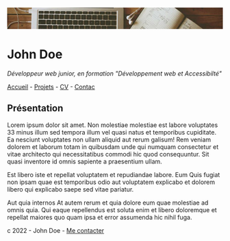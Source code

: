 ![alt text](image.webp)

# John Doe

*Développeur web junior, en formation "Développement web et Accessibilté"*

[Accueil](Acceuil) - [Projets](Projets) - [CV](CV) - [Contac](Contact)

## Présentation

Lorem ipsum dolor sit amet. Non molestiae molestiae est labore voluptates 33 minus illum sed tempora illum vel quasi natus et temporibus cupiditate. Ea nesciunt voluptates non ullam aliquid aut rerum galisum! Rem veniam dolorem et laborum totam in quibusdam unde qui numquam consectetur et vitae architecto qui necessitatibus commodi hic quod consequuntur. Sit quasi inventore id omnis sapiente a praesentium ullam.

Est libero iste et repellat voluptatem et repudiandae labore. Eum Quis fugiat non ipsam quae est temporibus odio aut voluptatem explicabo et dolorem libero qui explicabo saepe sed vitae pariatur.

Aut quia internos At autem rerum et quia dolore eum quae molestiae ad omnis quia. Qui eaque repellendus est soluta enim et libero doloremque et repellat maiores quo quam ipsa et error assumenda hic nihil fuga.

c 2022 - John Doe - [Me contacter](Contact)